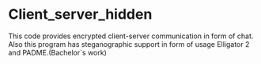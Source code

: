 # Client_server_hidden
This code provides encrypted client-server communication in form of chat. Also this program has steganographic support in form of usage Elligator 2 and PADME.(Bachelor`s work)
